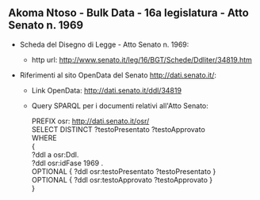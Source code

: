 ## Akoma Ntoso - Bulk Data - 16a legislatura - Atto Senato n. 1969 ##

* Scheda del Disegno di Legge - Atto Senato n. 1969:
	* http url: http://www.senato.it/leg/16/BGT/Schede/Ddliter/34819.htm

* Riferimenti al sito OpenData del Senato http://dati.senato.it/:
	* Link OpenData: http://dati.senato.it/ddl/34819
	* Query SPARQL per i documenti relativi all'Atto Senato:

        PREFIX osr: <http://dati.senato.it/osr/>  
		SELECT DISTINCT ?testoPresentato ?testoApprovato  
		WHERE  
		{  
		    ?ddl a osr:Ddl.  
		    ?ddl osr:idFase 1969 .  
		    OPTIONAL { ?ddl osr:testoPresentato ?testoPresentato }  
		    OPTIONAL { ?ddl osr:testoApprovato ?testoApprovato }  
		}
		